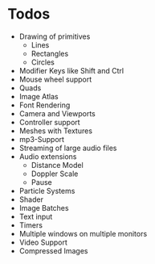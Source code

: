 # Todos

- Drawing of primitives
  - Lines
  - Rectangles
  - Circles
- Modifier Keys like Shift and Ctrl
- Mouse wheel support
- Quads
- Image Atlas
- Font Rendering
- Camera and Viewports
- Controller support
- Meshes with Textures
- mp3-Support
- Streaming of large audio files
- Audio extensions
  - Distance Model
  - Doppler Scale
  - Pause
- Particle Systems
- Shader
- Image Batches
- Text input
- Timers
- Multiple windows on multiple monitors
- Video Support
- Compressed Images
